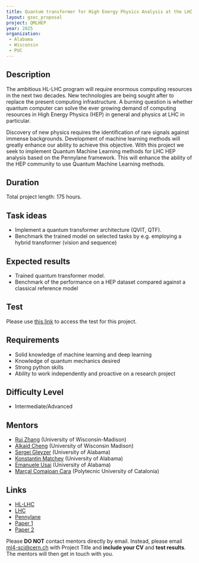 ```yaml
---
title: Quantum transformer for High Energy Physics Analysis at the LHC
layout: gsoc_proposal
project: QMLHEP
year: 2025
organization:
 - Alabama
 - Wisconsin
 - PUC
---
```


## Description
The ambitious HL-LHC program will require enormous computing resources in the next two decades. New technologies are being sought after to replace the present computing infrastructure. A burning question is whether quantum computer can solve the ever growing demand of computing resources in High Energy Physics (HEP) in general and physics at LHC in particular.

Discovery of new physics requires the identification of rare signals against immense backgrounds. Development of machine learning methods will greatly enhance our ability to achieve this objective. With this project we seek to implement Quantum Machine Learning methods for LHC HEP analysis based on the Pennylane framework. This will enhance the ability of the HEP community to use Quantum Machine Learning methods.


## Duration

Total project length: 175 hours.

## Task ideas
  * Implement a quantum transformer architecture (QVIT, QTF).
  * Benchmark the trained model on selected tasks by e.g. employing a hybrid transformer (vision and sequence)
 
## Expected results
  * Trained quantum transformer model.
  * Benchmark of the performance on a HEP dataset compared against a classical reference model
  
## Test
Please use [this link](https://docs.google.com/document/d/1imoMEyC0r5IESonwgA7BThEQWDfdrOsoyfMfyJgyXmU/edit?usp=sharing) to access the test for this project.
  
## Requirements
  * Solid knowledge of machine learning and deep learning
  * Knowledge of quantum mechanics desired
  * Strong python skills
  * Ability to work independently and proactive on a research project

## Difficulty Level
  * Intermediate/Advanced

## Mentors
  * [Rui Zhang](mailto:ml4-sci@cern.ch) (University of Wisconsin-Madison)
  * [Alkaid Cheng](mailto:ml4-sci@cern.ch) (University of Wisconsin Madison)
  * [Sergei Gleyzer](mailto:ml4-sci@cern.ch) (University of Alabama)
  * [Konstantin Matchev](mailto:ml4-sci@cern.ch) (University of Alabama)
  * [Emanuele Usai](mailto:ml4-sci@cern.ch) (University of Alabama)
  * [Marçal Comajoan Cara](mailto:ml4-sci@cern.ch) (Polytecnic University of Catalonia)

## Links
  * [HL-LHC](https://hilumilhc.web.cern.ch)
  * [LHC](https://home.cern/science/accelerators/large-hadron-collider)
  * [Pennylane](https://pennylane.ai/)
  * [Paper 1](https://arxiv.org/abs/2110.06510)
  * [Paper 2](https://arxiv.org/abs/2209.08167)

Please **DO NOT** contact mentors directly by email. Instead, please email [ml4-sci@cern.ch](mailto:ml4-sci@cern.ch) with Project Title and **include your CV** and **test results**. The mentors will then get in touch with you.
